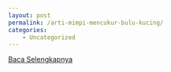 ```yaml
---
layout: post
permalink: /arti-mimpi-mencukur-bulu-kucing/
categories:
    - Uncategorized
---
```


[Baca Selengkapnya](/02)
